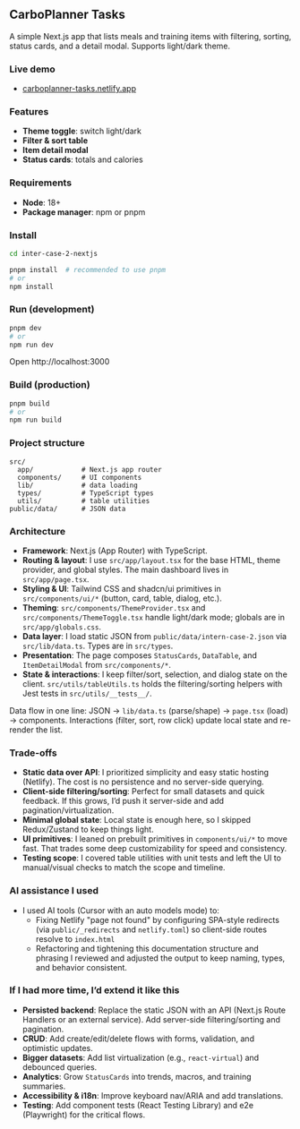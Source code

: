 ## CarboPlanner Tasks

A simple Next.js app that lists meals and training items with filtering, sorting, status cards, and a detail modal. Supports light/dark theme.

### Live demo
- [carboplanner-tasks.netlify.app](https://carboplanner-tasks.netlify.app)

### Features
- **Theme toggle**: switch light/dark
- **Filter & sort table**
- **Item detail modal**
- **Status cards**: totals and calories

### Requirements
- **Node**: 18+
- **Package manager**: npm or pnpm

### Install
```bash
cd inter-case-2-nextjs

pnpm install  # recommended to use pnpm
# or
npm install
```

### Run (development)
```bash
pnpm dev
# or
npm run dev
```
Open http://localhost:3000

### Build (production)
```bash
pnpm build
# or
npm run build
```

### Project structure
```
src/
  app/            # Next.js app router
  components/     # UI components
  lib/            # data loading
  types/          # TypeScript types
  utils/          # table utilities
public/data/      # JSON data
```

### Architecture
- **Framework**: Next.js (App Router) with TypeScript.
- **Routing & layout**: I use `src/app/layout.tsx` for the base HTML, theme provider, and global styles. The main dashboard lives in `src/app/page.tsx`.
- **Styling & UI**: Tailwind CSS and shadcn/ui primitives in `src/components/ui/*` (button, card, table, dialog, etc.).
- **Theming**: `src/components/ThemeProvider.tsx` and `src/components/ThemeToggle.tsx` handle light/dark mode; globals are in `src/app/globals.css`.
- **Data layer**: I load static JSON from `public/data/intern-case-2.json` via `src/lib/data.ts`. Types are in `src/types`.
- **Presentation**: The page composes `StatusCards`, `DataTable`, and `ItemDetailModal` from `src/components/*`.
- **State & interactions**: I keep filter/sort, selection, and dialog state on the client. `src/utils/tableUtils.ts` holds the filtering/sorting helpers with Jest tests in `src/utils/__tests__/`.

Data flow in one line: JSON → `lib/data.ts` (parse/shape) → `page.tsx` (load) → components. Interactions (filter, sort, row click) update local state and re-render the list.

### Trade-offs
- **Static data over API**: I prioritized simplicity and easy static hosting (Netlify). The cost is no persistence and no server-side querying.
- **Client-side filtering/sorting**: Perfect for small datasets and quick feedback. If this grows, I’d push it server-side and add pagination/virtualization.
- **Minimal global state**: Local state is enough here, so I skipped Redux/Zustand to keep things light.
- **UI primitives**: I leaned on prebuilt primitives in `components/ui/*` to move fast. That trades some deep customizability for speed and consistency.
- **Testing scope**: I covered table utilities with unit tests and left the UI to manual/visual checks to match the scope and timeline.

### AI assistance I used
- I used AI tools (Cursor with an auto models mode) to:
  - Fixing Netlify "page not found" by configuring SPA-style redirects (via `public/_redirects` and `netlify.toml`) so client-side routes resolve to `index.html`
  - Refactoring and tightening this documentation structure and phrasing
I reviewed and adjusted the output to keep naming, types, and behavior consistent.

### If I had more time, I’d extend it like this
- **Persisted backend**: Replace the static JSON with an API (Next.js Route Handlers or an external service). Add server-side filtering/sorting and pagination.
- **CRUD**: Add create/edit/delete flows with forms, validation, and optimistic updates.
- **Bigger datasets**: Add list virtualization (e.g., `react-virtual`) and debounced queries.
- **Analytics**: Grow `StatusCards` into trends, macros, and training summaries.
- **Accessibility & i18n**: Improve keyboard nav/ARIA and add translations.
- **Testing**: Add component tests (React Testing Library) and e2e (Playwright) for the critical flows.
